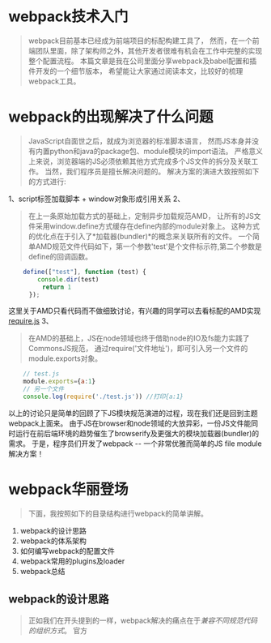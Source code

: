 # webpack技术入门

> webpack目前基本已经成为前端项目的标配构建工具了，
> 然而，在一个前端团队里面，除了架构师之外，其他开发者很难有机会在工作中完整的实现整个配置流程。
> 本篇文章是我在公司里面分享webpack及babel配置和插件开发的一个细节版本，
> 希望能让大家通过阅读本文，比较好的梳理webpack工具。

# webpack的出现解决了什么问题

> JavaScript自面世之后，就成为浏览器的标准脚本语言，
> 然而JS本身并没有内置python和java的package包、module模块的import语法。
> 严格意义上来说，浏览器端的JS必须依赖其他方式完成多个JS文件的拆分及关联工作。
> 当然，我们程序员是擅长解决问题的。
> 解决方案的演进大致按照如下的方式进行:

1、script标签加载脚本 + window对象形成引用关系
2、
> 在上一条原始加载方式的基础上，定制异步加载规范AMD，
> 让所有的JS文件采用window.define方式缓存在define内部的module对象上。
> 这种方式的优化点在于引入了*加载器(bundler)*的概念来关联所有的文件。
> 一个简单AMD规范文件代码如下，第一个参数'test'是个文件标示符,第二个参数是define的回调函数。
```javascript
	define(["test"], function (test) {
		console.dir(test)
	　　	return 1
	　});
```
这里关于AMD只看代码而不做细致讨论，有兴趣的同学可以去看标配的AMD实现[require.js](http://www.requirejs.cn/)
3、
> 在AMD的基础上，JS在node领域也终于借助node的IO及fs能力实践了CommonsJS规范，
> 通过require('文件地址')，即可引入另一个文件的module.exports对象。
```javascript
	// test.js
	module.exports={a:1}
	// 另一个文件
	console.log(require('./test.js')) //打印{a:1}
```
以上的讨论只是简单的回顾了下JS模块规范演进的过程，现在我们还是回到主题webpack上面来。
由于JS在browser和node领域的大放异彩，一份JS文件能同时运行在前后端环境的趋势催生了browserify及更强大的模块加载器(bundler)的需求。
于是，程序员们开发了webpack -- 一个非常优雅而简单的JS file module解决方案！

# webpack华丽登场
> 下面，我按照如下的目录结构进行webpack的简单讲解。
1. webpack的设计思路
2. webpack的体系架构
3. 如何编写webpack的配置文件
4. webpack常用的plugins及loader
5. webpack总结

## webpack的设计思路
> 正如我们在开头提到的一样，webpack解决的痛点在于*兼容不同规范代码的组织方式*。
> 官方





















